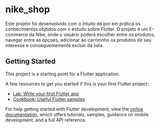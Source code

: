 # nike_shop

Este projeto foi desenvolvido com o intuito de por em prática os conhecimentos objtidos com o estudo sobre Flutter. 
O projeto é um E-commerce da Nike, onde o usuário poderá escolher entre os produtos, navegar entre as opçoes, adicionar ao carrimnho os produtos de seu interesse e consequentemente excluir da lista.

## Getting Started

This project is a starting point for a Flutter application.

A few resources to get you started if this is your first Flutter project:

- [Lab: Write your first Flutter app](https://docs.flutter.dev/get-started/codelab)
- [Cookbook: Useful Flutter samples](https://docs.flutter.dev/cookbook)

For help getting started with Flutter development, view the
[online documentation](https://docs.flutter.dev/), which offers tutorials,
samples, guidance on mobile development, and a full API reference.
